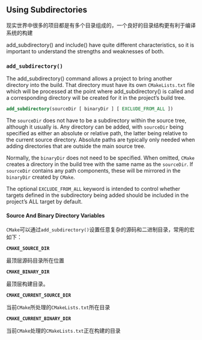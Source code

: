## Using Subdirectories

现实世界中很多的项目都是有多个目录组成的，一个良好的目录结构更有利于编译系统的构建

add_subdirectory() and include() have quite different characteristics, so it is important to understand the strengths and weaknesses of both.

### `add_subdirectory()`

The add_subdirectory() command allows a project to bring another directory into the build. That directory must have its own `CMakeLists.txt` file which will be processed at the point where add_subdirectory() is called and a corresponding directory will be created for it in the project’s build tree.

```cmake
add_subdirectory(sourceDir [ binaryDir ] [ EXCLUDE_FROM_ALL ])
```

The `sourceDir` does not have to be a subdirectory within the source tree, although it usually is. Any directory can be added, with `sourceDir` being specified as either an absolute or relative path, the latter being relative to the current source directory. Absolute paths are typically only needed when adding directories that are outside the main source tree.

Normally, the `binaryDir` does not need to be specified. When omitted, `CMake` creates a directory in the build tree with the same name as the `sourceDir`. If `sourceDir` contains any path components, these will be mirrored in the `binaryDir` created by `CMake`.

The optional `EXCLUDE_FROM_ALL` keyword is intended to control whether targets defined in the subdirectory being added should be included in the project’s ALL target by default.

#### Source And Binary Directory Variables

`CMake`可以通过`add_subdirectory()`设置任意复杂的源码和二进制目录，常用的宏如下：

**`CMAKE_SOURCE_DIR`**

最顶层源码目录所在位置

**`CMAKE_BINARY_DIR`**

最顶层构建目录。

**`CMAKE_CURRENT_SOURCE_DIR`**

当前`CMake`所处理的`CMakeLists.txt`所在目录

**`CMAKE_CURRENT_BINARY_DIR`**

当前`CMake`处理的`CMakeLists.txt`正在构建的目录



































